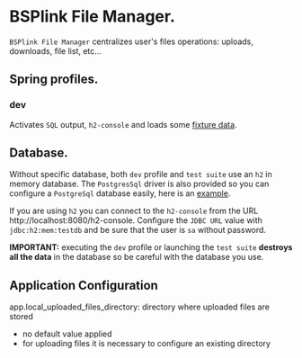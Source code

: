 # BSPlink File Manager.

`BSPlink File Manager` centralizes user's files operations: uploads, downloads,
file list, etc...

## Spring profiles.

### dev

Activates `SQL` output, `h2-console` and loads some
[fixture data](src/main/resources/db/data/dev/R__example_data.sql).

## Database.

Without specific database, both `dev` profile and `test suite` use an `h2`
in memory database. The `PostgresSql` driver is also provided so you can
configure a `PostgreSql` database easily, here is an
[example](config/application-dev.yml.example).

If you are using `h2` you can connect to the `h2-console` from the URL
http://localhost:8080/h2-console. Configure the `JDBC URL` value with
`jdbc:h2:mem:testdb` and be sure that the user is `sa` without password.

**IMPORTANT:** executing the `dev` profile or launching the `test suite`
**destroys all the data** in the database so be careful with the database
you use.

## Application Configuration

app.local_uploaded_files_directory: directory where uploaded files are stored

- no default value applied
- for uploading files it is necessary to configure an existing directory   



